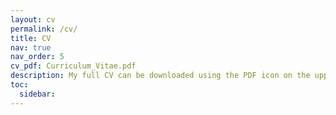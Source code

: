 ```yaml
---
layout: cv
permalink: /cv/
title: CV
nav: true
nav_order: 5
cv_pdf: Curriculum_Vitae.pdf
description: My full CV can be downloaded using the PDF icon on the upper right hand corner of this page.
toc:
  sidebar:
---
```



